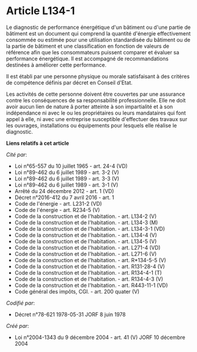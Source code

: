 # Article L134-1

Le diagnostic de performance énergétique d'un bâtiment ou d'une partie de bâtiment est un document qui comprend la quantité
d'énergie effectivement consommée ou estimée pour une utilisation standardisée du bâtiment ou de la partie de bâtiment et une
classification en fonction de valeurs de référence afin que les consommateurs puissent comparer et évaluer sa performance
énergétique. Il est accompagné de recommandations destinées à améliorer cette performance.

Il est établi par une personne physique ou morale satisfaisant à des critères de compétence définis par décret en Conseil
d'Etat.

Les activités de cette personne doivent être couvertes par une assurance contre les conséquences de sa responsabilité
professionnelle. Elle ne doit avoir aucun lien de nature â porter atteinte à son impartialité et à son indépendance ni avec
le ou les propriétaires ou leurs mandataires qui font appel à elle, ni avec une entreprise susceptible d'effectuer des
travaux sur les ouvrages, installations ou équipements pour lesquels elle réalise le diagnostic.

**Liens relatifs à cet article**

_Cité par_:

  - Loi n°65-557 du 10 juillet 1965 - art. 24-4 (VD)
  - Loi n°89-462 du 6 juillet 1989 - art. 3-2 (V)
  - Loi n°89-462 du 6 juillet 1989 - art. 3-3 (V)
  - Loi n°89-462 du 6 juillet 1989 - art. 3-1 (V)
  - Arrêté du 24 décembre 2012 - art. 1 (VD)
  - Décret n°2016-412 du 7 avril 2016 - art. 1
  - Code de l'énergie - art. L231-2 (VD)
  - Code de l'énergie - art. R234-5 (V)
  - Code de la construction et de l'habitation. - art. L134-2 (V)
  - Code de la construction et de l'habitation. - art. L134-3 (M)
  - Code de la construction et de l'habitation. - art. L134-3-1 (VD)
  - Code de la construction et de l'habitation. - art. L134-4 (V)
  - Code de la construction et de l'habitation. - art. L134-5 (V)
  - Code de la construction et de l'habitation. - art. L271-4 (VD)
  - Code de la construction et de l'habitation. - art. L271-6 (V)
  - Code de la construction et de l'habitation. - art. R*134-5-5 (V)
  - Code de la construction et de l'habitation. - art. R131-28-4 (V)
  - Code de la construction et de l'habitation. - art. R134-4-1 (T)
  - Code de la construction et de l'habitation. - art. R134-4-3 (V)
  - Code de la construction et de l'habitation. - art. R443-11-1 (VD)
  - Code général des impôts, CGI. - art. 200 quater (V)

_Codifié par_:

  - Décret n°78-621 1978-05-31 JORF 8 juin 1978

_Créé par_:

  - Loi n°2004-1343 du 9 décembre 2004 - art. 41 (V) JORF 10 décembre 2004

